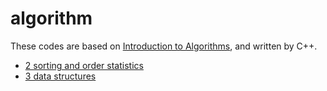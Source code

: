 # algorithm

These codes are based on [Introduction to Algorithms](https://book.douban.com/subject/20432061/), and written by C++.

- [2 sorting and order statistics](https://github.com/gaoxinge/algorithm/tree/master/2%20sorting%20and%20order%20statistics)
- [3 data structures](https://github.com/gaoxinge/algorithm/tree/master/3%20data%20structures)